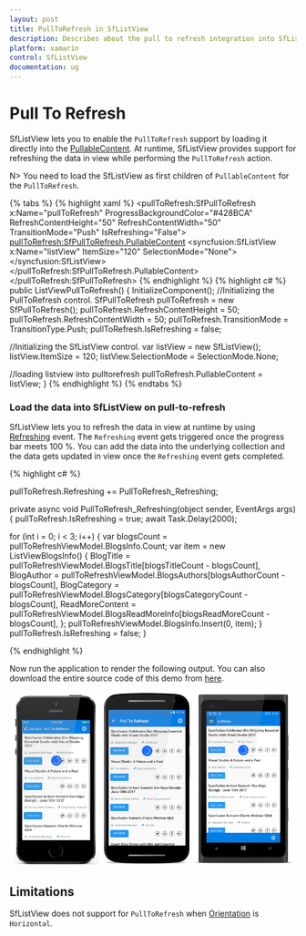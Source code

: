 ```yaml
---
layout: post
title: PullToRefresh in SfListView
description: Describes about the pull to refresh integration into SfListView.
platform: xamarin
control: SfListView
documentation: ug
---
```


# Pull To Refresh 

SfListView lets you to enable the `PullToRefresh` support by loading it directly into the [PullableContent](https://help.syncfusion.com/cr/cref_files/xamarin/sfpulltorefresh/Syncfusion.SfPullToRefresh.XForms~Syncfusion.SfPullToRefresh.XForms.SfPullToRefresh~PullableContent.html). At runtime, SfListView provides support for refreshing the data in view while performing the `PullToRefresh` action.

N> You need to load the SfListView as first children of `PullableContent` for the `PullToRefresh`.

{% tabs %}
{% highlight xaml %}
<pullToRefresh:SfPullToRefresh x:Name="pullToRefresh"
                               ProgressBackgroundColor="#428BCA" RefreshContentHeight="50" 
                               RefreshContentWidth="50" TransitionMode="Push" IsRefreshing="False">
  <pullToRefresh:SfPullToRefresh.PullableContent>
    <syncfusion:SfListView x:Name="listView" ItemSize="120"
                           SelectionMode="None">
    </syncfusion:SfListView>
  </pullToRefresh:SfPullToRefresh.PullableContent>
</pullToRefresh:SfPullToRefresh>
{% endhighlight %}
{% highlight c# %}
public ListViewPullToRefresh()
{
   InitializeComponent();
   //Initializing the PullToRefresh control.
   SfPullToRefresh pullToRefresh = new SfPullToRefresh();
   pullToRefresh.RefreshContentHeight = 50;
   pullToRefresh.RefreshContentWidth = 50;
   pullToRefresh.TransitionMode = TransitionType.Push;
   pullToRefresh.IsRefreshing = false;
   
   //Initializing the SfListView control.
   var listView = new SfListView();
   listView.ItemSize = 120;
   listView.SelectionMode = SelectionMode.None;
   
   //loading listview into pulltorefresh
   pullToRefresh.PullableContent = listView;
}
{% endhighlight %}
{% endtabs %}

### Load the data into SfListView on pull-to-refresh

SfListView lets you to refresh the data in view at runtime by using [Refreshing](https://help.syncfusion.com/cr/cref_files/xamarin/sfpulltorefresh/Syncfusion.SfPullToRefresh.XForms~Syncfusion.SfPullToRefresh.XForms.SfPullToRefresh~Refreshing_EV.html) event. The `Refreshing` event gets triggered once the progress bar meets 100 %. You can add the data into the underlying collection and the data gets updated in view once the `Refreshing` event gets completed.

{% highlight c# %}

pullToRefresh.Refreshing += PullToRefresh_Refreshing;

private async void PullToRefresh_Refreshing(object sender, EventArgs args)
{
   pullToRefresh.IsRefreshing = true;
   await Task.Delay(2000);
 
   for (int i = 0; i < 3; i++)
   {
      var blogsCount = pullToRefreshViewModel.BlogsInfo.Count;
      var item = new ListViewBlogsInfo()
      {
         BlogTitle = pullToRefreshViewModel.BlogsTitle[blogsTitleCount - blogsCount],
         BlogAuthor = pullToRefreshViewModel.BlogsAuthors[blogsAuthorCount - blogsCount],
         BlogCategory = pullToRefreshViewModel.BlogsCategory[blogsCategoryCount - blogsCount],
         ReadMoreContent = pullToRefreshViewModel.BlogsReadMoreInfo[blogsReadMoreCount - blogsCount],
      };
      pullToRefreshViewModel.BlogsInfo.Insert(0, item);
   }
   pullToRefresh.IsRefreshing = false;
}

{% endhighlight %}

Now run the application to render the following output. You can also download the entire source code of this demo from [here](http://files2.syncfusion.com/Xamarin.Forms/Samples/ListView_PullToRefresh.zip).

![](SfListView_images/SfListView-PullToRefresh.png)

## Limitations

SfListView does not support for `PullToRefresh` when [Orientation](https://help.syncfusion.com/cr/cref_files/xamarin/sflistview/Syncfusion.SfListView.XForms~Syncfusion.ListView.XForms.SfListView~Orientation.html) is `Horizontal`.